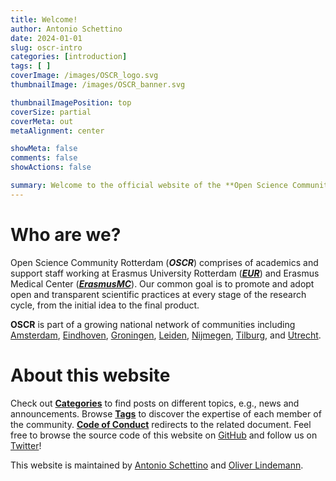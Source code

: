 ```yaml
---
title: Welcome!
author: Antonio Schettino
date: 2024-01-01
slug: oscr-intro
categories: [introduction]
tags: [ ]
coverImage: /images/OSCR_logo.svg
thumbnailImage: /images/OSCR_banner.svg

thumbnailImagePosition: top
coverSize: partial
coverMeta: out
metaAlignment: center

showMeta: false
comments: false
showActions: false

summary: Welcome to the official website of the **Open Science Community Rotterdam**! Read this post to know who we are and how to navigate this website!
---
```


<!-- toc -->

# Who are we?

Open Science Community Rotterdam (_**OSCR**_) comprises of academics and support staff working at Erasmus University Rotterdam ([_**EUR**_](https://www.eur.nl/en)) and Erasmus Medical Center ([_**ErasmusMC**_](https://www.erasmusmc.nl/)). Our common goal is to promote and adopt open and transparent scientific practices at every stage of the research cycle, from the initial idea to the final product.

**OSCR** is part of a growing national network of communities including [Amsterdam](https://twitter.com/OSCAmsterdam), [Eindhoven](https://twitter.com/OSCEindhoven), [Groningen](https://twitter.com/OSCGroningen), [Leiden](https://twitter.com/OSCLeiden), [Nijmegen](https://twitter.com/OSCNijmegen), [Tilburg](https://twitter.com/OpenTilburg), and [Utrecht](https://twitter.com/OpenSciUtrecht).

# About this website

Check out [**Categories**](/categories) to find posts on different topics, e.g., news and announcements. Browse [**Tags**](/tags) to discover the expertise of each member of the community. [**Code of Conduct**](https://docs.google.com/document/d/1C8Dufk7TUVdh7jhSBl_k2Gv33ly3tzgMNCaqI_DR7cs/edit?usp=sharing) redirects to the related document. Feel free to browse the source code of this website on [GitHub](https://github.com/osc-rotterdam) and follow us on [Twitter](https://twitter.com/OSCRotterdam)!

This website is maintained by [Antonio Schettino](https://asch3tti.netlify.com/) and [Oliver Lindemann](http://www.cognitive-psychology.eu/lindemann/).


